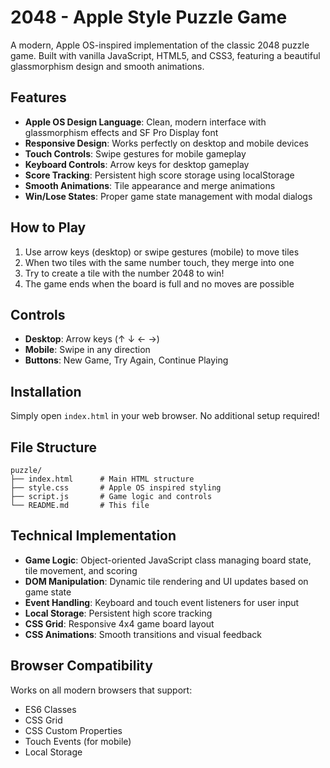 # 2048 - Apple Style Puzzle Game

A modern, Apple OS-inspired implementation of the classic 2048 puzzle game. Built with vanilla JavaScript, HTML5, and CSS3, featuring a beautiful glassmorphism design and smooth animations.

## Features

- **Apple OS Design Language**: Clean, modern interface with glassmorphism effects and SF Pro Display font
- **Responsive Design**: Works perfectly on desktop and mobile devices
- **Touch Controls**: Swipe gestures for mobile gameplay
- **Keyboard Controls**: Arrow keys for desktop gameplay
- **Score Tracking**: Persistent high score storage using localStorage
- **Smooth Animations**: Tile appearance and merge animations
- **Win/Lose States**: Proper game state management with modal dialogs

## How to Play

1. Use arrow keys (desktop) or swipe gestures (mobile) to move tiles
2. When two tiles with the same number touch, they merge into one
3. Try to create a tile with the number 2048 to win!
4. The game ends when the board is full and no moves are possible

## Controls

- **Desktop**: Arrow keys (↑ ↓ ← →)
- **Mobile**: Swipe in any direction
- **Buttons**: New Game, Try Again, Continue Playing

## Installation

Simply open `index.html` in your web browser. No additional setup required!

## File Structure

```
puzzle/
├── index.html      # Main HTML structure
├── style.css       # Apple OS inspired styling
├── script.js       # Game logic and controls
└── README.md       # This file
```

## Technical Implementation

- **Game Logic**: Object-oriented JavaScript class managing board state, tile movement, and scoring
- **DOM Manipulation**: Dynamic tile rendering and UI updates based on game state
- **Event Handling**: Keyboard and touch event listeners for user input
- **Local Storage**: Persistent high score tracking
- **CSS Grid**: Responsive 4x4 game board layout
- **CSS Animations**: Smooth transitions and visual feedback

## Browser Compatibility

Works on all modern browsers that support:

- ES6 Classes
- CSS Grid
- CSS Custom Properties
- Touch Events (for mobile)
- Local Storage
